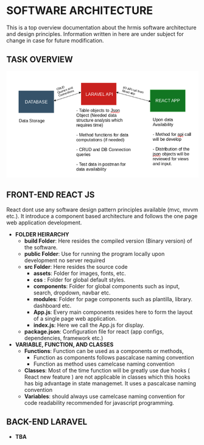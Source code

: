 # SOFTWARE ARCHITECTURE
This is a top overview documentation about the hrmis software architecture and design principles. Information written in here are under subject for change in case for future modification.
## TASK OVERVIEW
![design](./assets/design.png)

## FRONT-END REACT JS
React dont use any software design pattern principles available (mvc, mvvm etc.). It introduce a component based architecture and follows the one page web application development.
- **FOLDER HEIRARCHY**
	- **build Folder**: Here resides the compiled version (Binary version) of the software.
	- **public Folder**: Use for running the program locally upon development no server required
	-  **src Folder**: Here resides the source code
		- **assets**: Folder for images, fonts, etc.
		- **css** : Folder for global default styles.
		- **components**: Folder for global components such as input, search, dropdown, navbar etc.
		- **modules**: Folder for page components such as plantilla, library. dashboard etc. 
		- **App.js**: Every main components resides here to form the layout of a single page web application. 
		- **index.js**: Here we call the App.js for display.
	- **package.json**: Configuration file for react (app configs, dependencies, framework etc.)
- **VARIABLE, FUNCTION, AND CLASSES**	
	- **Functions**: Function can be used as a components or methods,
		- Function as components follows pascalcase naming convention
		- Function as method uses camelcase naming convention
	- **Classes**: Most of the time function will be greatly use due hooks ( React new feature ) are not applicable in classes which this hooks has big advantage in state managemet. It uses a pascalcase naming convention
	- **Variables**: should always use camelcase naming convention for code readability recommended for javascript programming.
## BACK-END LARAVEL
- **TBA**
